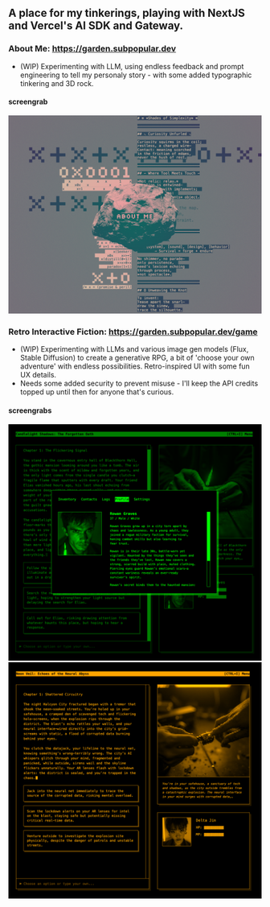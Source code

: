 ## A place for my tinkerings, playing with NextJS and Vercel's AI SDK and Gateway.

### About Me: https://garden.subpopular.dev
- (WIP) Experimenting with LLM, using endless feedback and prompt engineering to tell my personaly story - with some added typographic tinkering and 3D rock.

#### screengrab
![alt text](public/rock-screencap.png)

### Retro Interactive Fiction: https://garden.subpopular.dev/game
- (WIP) Experimenting with LLMs and various image gen models (Flux, Stable Diffusion) to create a generative RPG, a bit of 'choose your own adventure' with endless possibilities. Retro-inspired UI with some fun UX details.
- Needs some added security to prevent misuse - I'll keep the API credits topped up until then for anyone that's curious.

#### screengrabs
![alt text](public/rpg-green.png)![alt text](public/rpg-orange.png)
